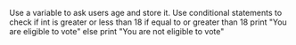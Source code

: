 Use a variable to ask users age and store it.
Use conditional statements to check if int is greater or less than 18
if equal to or greater than 18 print "You are eligible to vote"
else print "You are not eligible to vote"